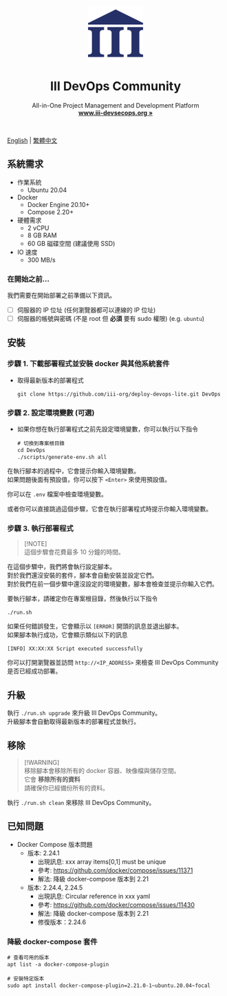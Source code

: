 <p align="center">
  <p align="center">
   <img width="128px" src="icons/iii_logo.png" />
  </p>
	<h1 align="center"><b>III DevOps Community</b></h1>
	<p align="center">
		All-in-One Project Management and Development Platform
    <br />
    <a href="https://www.iii-devsecops.org"><strong>www.iii-devsecops.org »</strong></a>
  </p>
</p>

<br/>

[English](../README.md) | [繁體中文](README.zh_TW.md)

## 系統需求

- 作業系統
    - Ubuntu 20.04
- Docker
    - Docker Engine 20.10+
    - Compose 2.20+
- 硬體需求
    - 2 vCPU
    - 8 GB RAM
    - 60 GB 磁碟空間 (建議使用 SSD)
- IO 速度
    - 300 MB/s

### 在開始之前...

我們需要在開始部署之前準備以下資訊。

- [ ] 伺服器的 IP 位址 (任何瀏覽器都可以連線的 IP 位址)
- [ ] 伺服器的帳號與密碼 (不是 root 但 **必須** 要有 sudo 權限) (e.g. `ubuntu`)

## 安裝

### 步驟 1. 下載部署程式並安裝 docker 與其他系統套件

- 取得最新版本的部署程式

    ```shell
    git clone https://github.com/iii-org/deploy-devops-lite.git DevOps
    ```

### 步驟 2. 設定環境變數 (可選)

- 如果你想在執行部署程式之前先設定環境變數，你可以執行以下指令

    ```shell
    # 切換到專案根目錄
    cd DevOps
    ./scripts/generate-env.sh all
    ```

在執行腳本的過程中，它會提示你輸入環境變數。  
如果問題後面有預設值，你可以按下 `<Enter>` 來使用預設值。

你可以在 `.env` 檔案中檢查環境變數。

或者你可以直接跳過這個步驟，它會在執行部署程式時提示你輸入環境變數。

### 步驟 3. 執行部署程式

> [!NOTE]\
> 這個步驟會花費最多 10 分鐘的時間。

在這個步驟中，我們將會執行設定腳本。  
對於我們還沒安裝的套件，腳本會自動安裝並設定它們。  
對於我們在前一個步驟中還沒設定的環境變數，腳本會檢查並提示你輸入它們。

要執行腳本，請確定你在專案根目錄，然後執行以下指令

```shell
./run.sh
```

如果任何錯誤發生，它會顯示以 `[ERROR]` 開頭的訊息並退出腳本。  
如果腳本執行成功，它會顯示類似以下的訊息

```
[INFO] XX:XX:XX Script executed successfully
```

你可以打開瀏覽器並訪問 `http://<IP_ADDRESS>` 來檢查 III DevOps Community 是否已經成功部署。

## 升級

執行 `./run.sh upgrade` 來升級 III DevOps Community。  
升級腳本會自動取得最新版本的部署程式並執行。

## 移除

> [!WARNING]\
> 移除腳本會移除所有的 docker 容器、映像檔與儲存空間。  
> 它會 **移除所有的資料**  
> 請確保你已經備份所有的資料。

執行 `./run.sh clean` 來移除 III DevOps Community。

## 已知問題

- Docker Compose 版本問題
    - 版本: 2.24.1
        - 出現訊息: xxx array items[0,1] must be unique
        - 參考: https://github.com/docker/compose/issues/11371
        - 解法: 降級 docker-compose 版本到 2.21
    - 版本: 2.24.4, 2.24.5
        - 出現訊息: Circular reference in xxx yaml
        - 參考: https://github.com/docker/compose/issues/11430
        - 解法: 降級 docker-compose 版本到 2.21
        - 修復版本：2.24.6

### 降級 docker-compose 套件

```shell
# 查看可用的版本
apt list -a docker-compose-plugin

# 安裝特定版本
sudo apt install docker-compose-plugin=2.21.0-1~ubuntu.20.04~focal
```